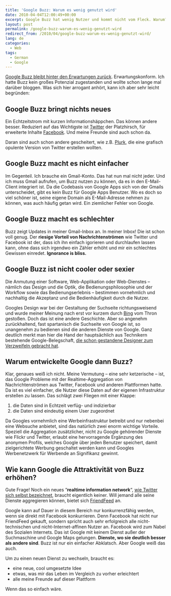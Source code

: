 ```yaml
---
title: 'Google Buzz: Warum es wenig genutzt wird'
date: 2010-04-04T12:00:49+00:00
excerpt: Google Buzz hat wenig Nutzer und kommt nicht vom Fleck. Warum?
layout: post
permalink: /google-buzz-warum-es-wenig-genutzt-wird
redirect_from: /2010/04/google-buzz-warum-es-wenig-genutzt-wird/
lang: de
categories:
  - Web
tags:
  - German
  - Google
---
```

[Google Buzz bleibt hinter den Erwartungen zurück](https://www.basicthinking.de/blog/2010/03/30/google-buzz-kaum-gestartet-schon-scheint-die-luft-raus/). Erwartungskonform. Ich hatte Buzz kein großes Potenzial zugestanden und wollte schon lange mal darüber bloggen. Was sich hier arrogant anhört, kann ich aber sehr leicht begründen:

## Google Buzz bringt nichts neues

Ein Echtzeitstrom mit kurzen Informationshäppchen. Das können andere besser. Reduziert auf das Wichtigste ist [Twitter](https://twitter.com/) der Platzhirsch, für erweiterte Inhalte [Facebook](https://www.facebook.com/). Und meine Freunde sind auch schon da.

Daran sind auch schon andere gescheitert, wie z.B. [Plurk](https://www.plurk.com/), die eine grafisch opulente Version von Twitter erstellen wollten.

## Google Buzz macht es nicht einfacher

Im Gegenteil. Ich brauche ein Gmail-Konto. Das hat nun mal nicht jeder. Und ich muss Gmail aufrufen, um Buzz nutzen zu können, da es in den E-Mail-Client integriert ist. Da die Codebasis von Google Apps sich von der Gmails unterscheidet, gibt es kein Buzz für Google Apps Benutzer. Wo es doch so viel schöner ist, seine eigene Domain als E-Mail-Adresse nehmen zu können, was auch häufig getan wird. Ein ziemlicher Fehler von Google.

## Google Buzz macht es schlechter

Buzz zeigt Updates in meiner Gmail-Inbox an. In meiner Inbox! Die ist schon voll genug. Der **riesige Vorteil von Nachrichtenströmen** wie Twitter und Facebook ist der, dass ich ihn einfach igorieren und durchlaufen lassen kann, ohne dass sich irgendwo ein Zähler erhöht und mir ein schlechtes Gewissen einredet. **Ignorance is bliss.**

## Google Buzz ist nicht cooler oder sexier

Die Anmutung einer Software, Web-Applikation oder Web-Dienstes – nämlich das Design und die Optik, die Bedienungsphilosophie und der Workflow sowie das Bedienungserlebnis – bestimmen vornehmlich und nachhaltig die Akzeptanz und die Bedienhäufigkeit durch die Nutzer.

Googles Design war bei der Gestaltung der Suchseite richtungsweisend und wurde meiner Meinung nach erst vor kurzem durch [Bing](https://www.bing.com/) vom Thron gestoßen. Doch das ist eine andere Geschichte. Aber so angenehm zurückhaltend, fast spartanisch die Suchseite von Google ist, so unangenehm zu bedienen sind die anderen Dienste von Google. Ganz deutlich merkt man hier die Hand der hauptsächlich aus Technikern bestehende Google-Belegschaft, [die schon gestandene Designer zum Verzweifeln gebracht hat](https://stopdesign.com/archive/2009/03/20/goodbye-google.html).

## Warum entwickelte Google dann Buzz?

Klar, genaues weiß ich nicht. Meine Vermutung – eine sehr ketzerische – ist, das Google Probleme mit der Realtime-Aggregation von Nachrichtenströmen aus Twitter, Facebook und anderen Plattformen hatte. Da ist es viel einfacher, die Nutzer diese Daten auf der eigenen Infrastruktur erstellen zu lassen. Das schlägt zwei Fliegen mit einer Klappe:

  1. die Daten sind in Echtzeit verfüg- und indizierbar
  2. die Daten sind eindeutig einem User zugeordnet

Da Googles vornehmlich eine Werbeinfrastruktur betreibt und nur nebenbei eine Websuche anbietet, sind das natürlich zwei enorm wichtige Vorteile. Speziell die Aggregation zusätzlicher, nicht zu Google gehörender Dienste wie Flickr und Twitter, erlaubt eine hervorragende Ergänzung des anonymen Profils, welches Google über jeden Benutzer speichert, damit zielgerichtete Werbung geschaltet werden kann und Googles Werbenetzwerk für Werbende an Signifikanz gewinnt.

## Wie kann Google die Attraktivität von Buzz erhöhen?

Gute Frage! Noch ein neues “**realtime information network**“, [wie Twitter sich selbst bezeichnet](https://web.archive.org/web/20100612044257/https://twitter.com/about), braucht eigentlich keiner. Will jemand alle seine Dienste aggregieren können, bietet sich [FriendFeed](https://web.archive.org/web/20150401034632/http://www.friendfeed.com/) an.

Google kann auf Dauer in diesem Bereich nur konkurrenzfähig werden, wenn sie direkt mit Facebook konkurrieren. Denn Facebook hat nicht nur FriendFeed gekauft, sondern spricht auch sehr erfolgreich alle nicht-technischen und nicht-Internet-affinen Nutzer an. Facebook wird zum Nabel des Sozialen Internets. Das ist Google mit keinem Dienst außer der Suchmaschine und Google Maps gelungen. **Dienste, wo sie deutlich besser als andere sind**. Buzz ist nur ein einfacher Abklatsch. Aber Google weiß das auch.

Um zu einen neuen Dienst zu wechseln, braucht es:

  * eine neue, cool umgesetzte Idee
  * etwas, was mir das Leben im Vergleich zu vorher erleichtert
  * alle meine Freunde auf dieser Plattform

Wenn das so einfach wäre.